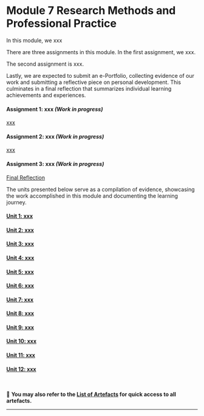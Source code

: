 # Module 7 Research Methods and Professional Practice

In this module, we xxx

There are three assignments in this module. In the first assignment, we xxx.

The second assignment is xxx.

Lastly, we are expected to submit an e-Portfolio, collecting evidence of our work and submitting a reflective piece on personal development. This culminates in a final reflection that summarizes individual learning achievements and experiences.

#### Assignment 1: xxx _(Work in progress)_
[xxx](RMPP_A1_Requirement.pdf) <br>
	
#### Assignment 2: xxx _(Work in progress)_
[xxx](RMPP_A2_Requirement.pdf)

#### Assignment 3: xxx _(Work in progress)_
[Final Reflection](RMPP_A3_Requirement.pdf)

The units presented below serve as a compilation of evidence, showcasing the work accomplished in this module and documenting the learning journey.

#### [Unit 1: xxx](RMPP_Unit01.md)

#### [Unit 2: xxx](RMPP_Unit02.md)

#### [Unit 3: xxx](RMPP_Unit03.md)

#### [Unit 4: xxx](RMPP_Unit04.md)

#### [Unit 5: xxx](RMPP_Unit05.md)

#### [Unit 6: xxx](RMPP_Unit06.md)

#### [Unit 7: xxx](RMPP_Unit07.md)

#### [Unit 8: xxx](RMPP_Unit08.md)

#### [Unit 9: xxx](RMPP_Unit09.md)

#### [Unit 10: xxx](RMPP_Unit10.md)

#### [Unit 11: xxx](RMPP_Unit11.md)

#### [Unit 12: xxx](RMPP_Unit12.md)
<br>

📑 **You may also refer to the [List of Artefacts](RMPP_ArtefactsSummary.md) for quick access to all artefacts.**

---

